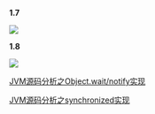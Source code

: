 __1.7__

![](https://ws2.sinaimg.cn/large/006tNbRwly1fxui63tis0j30rd0fx75v.jpg)

__1.8__

![](https://ws2.sinaimg.cn/large/006tNbRwly1fxupthfltlj30fa09k754.jpg)





[JVM源码分析之Object.wait/notify实现](<https://www.jianshu.com/p/f4454164c017>)

[JVM源码分析之synchronized实现](<https://www.jianshu.com/p/c5058b6fe8e5>)

